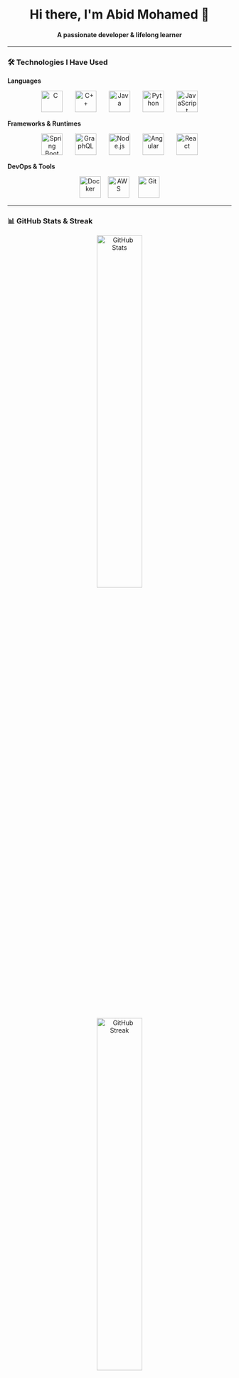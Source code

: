 <h1 align="center">Hi there, I'm Abid Mohamed 👋</h1>
<h4 align="center">A passionate developer & lifelong learner</h4>

---

### 🛠️ Technologies I Have Used

**Languages**  
<div align="center">
  <img src="https://upload.wikimedia.org/wikipedia/commons/1/18/C_Programming_Language.svg" alt="C" width="" height="48" style="margin:0 12px;" />
  <img src="https://upload.wikimedia.org/wikipedia/commons/thumb/1/18/ISO_C%2B%2B_Logo.svg/250px-ISO_C%2B%2B_Logo.svg.png" alt="C++" width="" height="48" style="margin:0 12px;" />
  <img src="https://cdn.jsdelivr.net/gh/devicons/devicon/icons/java/java-original.svg" alt="Java" width="48" height="48" style="margin:0 12px;" />
  <img src="https://cdn.jsdelivr.net/gh/devicons/devicon/icons/python/python-original.svg" alt="Python" width="48" height="48" style="margin:0 12px;" />
  <img src="https://cdn.simpleicons.org/javascript/F7DF1E" alt="JavaScript" width="48" height="48" style="margin:0 12px;" />
</div>

**Frameworks & Runtimes**  
<div align="center">
  <img src="https://cdn.simpleicons.org/springboot/6DB33F" alt="Spring Boot" width="48" height="48" style="margin:0 12px;" />
  <img src="https://cdn.simpleicons.org/graphql/E10098" alt="GraphQL" width="48" height="48" style="margin:0 12px;" />
  <img src="https://cdn.simpleicons.org/node.js/339933" alt="Node.js" width="48" height="48" style="margin:0 12px;" />
  <img src="https://cdn.simpleicons.org/angular/DD0031" alt="Angular" width="48" height="48" style="margin:0 12px;" />
  <img src="https://cdn.simpleicons.org/react/61DAFB" alt="React" width="48" height="48" style="margin:0 12px;" />
</div>

**DevOps & Tools**  
<div align="center">
  <img src="https://cdn.simpleicons.org/docker/2496ED" alt="Docker" width="48" height="48" style="margin:0 12px;" />
  <img src="https://registry.npmmirror.com/@lobehub/icons-static-png/1.56.0/files/dark/aws-color.png" alt="AWS" width="48" height="48" />&nbsp;
  <img src="https://cdn.simpleicons.org/git/F05032" alt="Git" width="48" height="48" style="margin:0 12px;" />
</div>




---

### 📊 GitHub Stats & Streak

<div align="center">
  <img src="https://github-readme-stats.vercel.app/api?username=AbidIbnAnvar&show_icons=true&theme=tokyonight&hide_border=true" alt="GitHub Stats" width="45%" />
</div>

<div align="center">
<img src="https://github-readme-streak-stats.herokuapp.com/?user=AbidIbnAnvar&theme=tokyonight&hide_border=true" alt="GitHub Streak" width="45%" />
<div>
